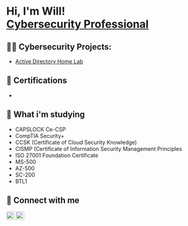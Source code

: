 <h1>Hi, I'm Will! <br/><a href="https://www.linkedin.com/in/willbroom/">Cybersecurity Professional</a>

<h2>👨‍💻 Cybersecurity Projects:</h2>

  - [Active Directory Home Lab](https://github.com/willbroom/ActiveDirectoryLab)

<h2>📜 Certifications </h2>
  
  -
  
<h2>🥅 What i'm studying </h2>
  
  - CAPSLOCK Ce-CSP
  - CompTIA Security+
  - CCSK (Certificate of Cloud Security Knowledge)
  - CISMP (Certificate of Information Security Management Principles
  - ISO 27001 Foundation Certificate
  - MS-500
  - AZ-500
  - SC-200
  - BTL1
  
<h2> 🤳 Connect with me</h2>

[<img align="left" alt="WillBroom | Twitter" width="22px" src="https://cdn.jsdelivr.net/npm/simple-icons@v3/icons/twitter.svg" />][twitter]
[<img align="left" alt="WillBroom | LinkedIn" width="22px" src="https://cdn.jsdelivr.net/npm/simple-icons@v3/icons/linkedin.svg" />][linkedin]

[twitter]: https://twitter.com/secbroom
[linkedin]: https://linkedin.com/in/willbroom

<!--
**joshmadakor1/joshmadakor1** is a ✨ _special_ ✨ repository because its `README.md` (this file) appears on your GitHub profile.

Here are some ideas to get you started:

- 🔭 I’m currently working on ...
- 🌱 I’m currently learning ...
- 👯 I’m looking to collaborate on ...
- 🤔 I’m looking for help with ...
- 💬 Ask me about ...
- 📫 How to reach me: ...
- 😄 Pronouns: ...
- ⚡ Fun fact: ...
-->
